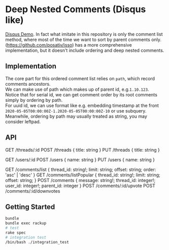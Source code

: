 # Deep Nested Comments (Disqus like)
[Disqus Demo](https://about.disqus.com/disqus-demo-page).
In fact what imitate in this repository is only the comment list method, where most of the time we want to sort by parent comments only. 
(https://github.com/posativ/isso) has a more comprehensive implementation, but it doesn't include ordering and deep nested comments.

## Implementation
The core part for this ordered comment list relies on `path`, which record comments ancestors.  
We can make use of path which makes up of parent id, e.g.`1.10.123`.  
Notice that for serial id, we can get comment order by its root comments simply by ordering by path.  
For uuid id, we can use format like e.g. embedding timestamp at the front `2020-05-05T00:00:00Z-1.2020-05-05T00:00:00Z-10` or use subquery.
Meanwhile, ordering by path may usually treated as string, you may consider leftpad.

## API
GET /threads/:id
POST /threads { title: string }
PUT /threads { title: string }

GET /users/:id
POST /users { name: string }
PUT /users { name: string }

GET /comments/list { thread_id: string!; limit: string; offset: string; order: 'asc' | 'desc' }
GET /comments/listPopular { thread_id: string!; limit: string; offset: string; }
POST /comments { message: string!; thread_id: integer!; user_id: integer!; parent_id: integer }
POST /comments/:id/upvote
POST /comments/:id/downvotes

## Getting Started
```sh
bundle
bundle exec rackup
# test
rake spec
# integration test
/bin/bash ./integration_test
```